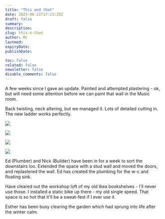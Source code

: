```yaml
---
title: "This and that"
date: 2023-06-21T17:23:25Z
draft: false
summary:
description:
slug: this-n-that
author: MC
lastmod:
expiryDate:
publishDate:

toc: false
related: false
newsletter: false
disable_comments: false
---
```



A few weeks since I gave an update. Painted and attempted plastering - ok, but will need some attention before we can paint that wall in the Music room.

Back twisting, neck altering, but we managed it. Lots of detailed cutting in. The new ladder works perfectly.

![](/images/0037.jpeg)

![](/images/0040.jpeg)

![](/images/0042.jpeg)


![](/images/0046.jpeg)




Ed (Plumber) and Nick (Builder) have been in for a week to sort the downstairs loo. Extended the space with a stud wall and moved the doors, and replastered the wall. Ed has created the plumbing for the w-c and floating sink.

Have cleared out the workshop loft of my old Ikea bookshelves - I'll never use those. I installed a static bike up there - my old single speed. That space is so hot that it'll be a sweat-fest if I ever use it.

Esther has been busy clearing the garden which had sprung into life after the winter calm.







